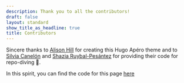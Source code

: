 ```yaml
---
description: Thank you to all the contributors!
draft: false
layout: standard
show_title_as_headline: true
title: Contributors
---
```



<i class="fas fa-glass-cheers pr2"></i>Sincere thanks to [Alison Hill](https://www.apreshill.com) for creating this Hugo Apéro theme and to [Silvia Canelón](https://www.silviacanelon.com) and [Shazia Ruybal-Pesántez](https://shaziaruybal.com/) for providing their code for repo-diving 🤿.

In this spirit, you can find the code for this page [here]()
